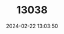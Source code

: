 ---
title: "13038"
category: "Melanochelys tricarinata"
draft: false
date: 2024-02-22 13:03:50
languages:
  English: ["Three-keeled Land Tortoise", "Three-keeled Land Turtle", "Three-keeled Land Turtle", "Tricarinate Hill Turtle", "Tricarinate Hill Turtle"]
  French: ["Emyde Indienne à trois carènes", "Géoémyde tricarénée", "Tortue tricarénée"]
  Spanish; Castilian: ["Galápago Terrestre"]
---